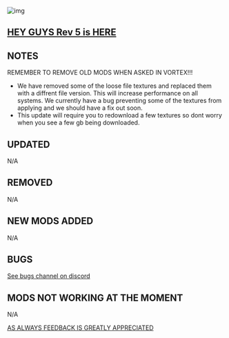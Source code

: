 ![img](https://s11.gifyu.com/images/SgCoI.png)

## [HEY GUYS Rev 5 is HERE](https://)

## NOTES

REMEMBER TO REMOVE OLD MODS WHEN ASKED IN VORTEX!!!

- We have removed some of the loose file textures and replaced them with a diffrent file version. This will increase performance on all systems. We currently have a bug preventing some of the textures from applying and we should have a fix out soon.
- This update will require you to redownload a few textures so dont worry when you see a few gb being downloaded.

## UPDATED

N/A

## REMOVED

N/A

## NEW MODS ADDED

N/A

## BUGS

[See bugs channel on discord](https://discord.gg/xZNztPjA2u)

## MODS NOT WORKING AT THE MOMENT

N/A

[AS ALWAYS FEEDBACK IS GREATLY APPRECIATED](https://)